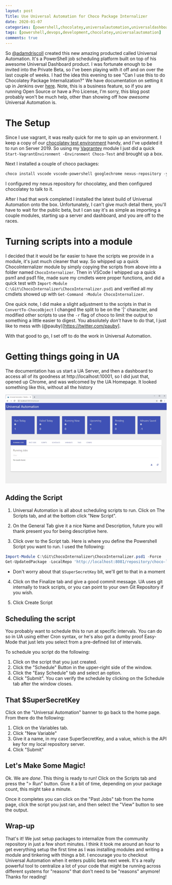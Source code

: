 ```yaml
---
layout: post
Title: Use Universal Automation for Choco Package Internalizer
date: 2020-01-07
categories: [powershell,chocolatey,universalautomation,universaldashboard,dev]
tags: [powershell,devops,development,chocolatey,universalautomation]
comments: true
---
```


So [@adamdriscoll](https://twitter.com/adamdriscoll) created this new amazing producted called Universal Automation. It's a PowerShell job scheduling platform built on top of his awesome Universal Dashboard product. I was fortunate enough to be invited into the Private Beta, so I've been playing with it off and on over the last couple of weeks. I had the idea this evening to see "Can I use this to do Chocolatey Package Internalization?" We have documentation on setting it up in Jenkins over [here](https://chocolatey.org/docs/how-to-setup-internal-package-repository). Note, this is a business feature, so if you are running Open Source or have a Pro License, I'm sorry, this blog post probably won't be much help, other than showing off how _awesome_ Universal Automation is.

# The Setup

Since I use vagrant, it was really quick for me to spin up an environment. I keep a copy of our [chocolatey test environment]() handy, and I've updated it to run on Server 2019. So using my [Vagrantey](https://github.com/steviecoaster/Vagrantey) module I just did a quick `Start-VagrantEnvironment -Environment Choco-Test` and brought up a box.

Next I installed a couple of choco packages:

```powershell
choco install vscode vscode-powershell googlechrome nexus-repository -y
```

I configured my nexus repository for chocolatey, and then configured chocolatey to talk to it.

After I had that work completed I installed the latest build of Universal Automation onto the box. Unfortunately, I can't give much detail there, you'll have to wait for the public beta, but I can say it's as simple as importing a couple modules, starting up a server and dashboard, and you are off to the races.

# Turning scripts into a module

I decided that it would be far easier to have the scripts we provide in a module, it's just much cleaner that way. So whipped up a quick ChocoInternalizer module by simply copying the scripts from above into a folder named `ChocoInternalizer`. Then in VSCode I whipped up a quick psm1 and psd1 file, made sure my cmdlets were proper functions, and did a quick test with `Import-Module C:\Git\ChocoInternalizer\ChocoInternalizer.psd1` and verified all my cmdlets showed up with `Get-Command -Module ChocoInternalizer`.

One quick note, I did make a slight adjustment to the scripts in that in `ConvertTo-ChocoObject` I changed the split to be on the '|' character, and modified other scripts to use the `-r` flag of choco to limit the output to something a little easier to digest. You absolutely _don't_ have to do that, I just like to mess with (@pauby)[https://twitter.com/pauby].

With that good to go, I set off to do the work in Universal Automation.

# Getting things going in UA

The documentation has us start a UA Server, and then a dashboard to access all of its goodness at http://localhost:10001, so I did just that, opened up Chrome, and was welcomed by the UA Homepage. It looked something like this, without all the history

![UA Homepage](./images/UA/UA_Homepage.jpg)

## Adding the Script

1. Universal Automation is all about scheduling scripts to run. Click on The Scripts tab, and at the bottom click "New Script".

2. On the General Tab give it a nice Name and Description, future you will thank present you for being descriptive here.

3. Click over to the Script tab. Here is where you define the Powershell Script you want to run. I used the following:
```powershell
Import-Module C:\Git\ChocoInternalizer\ChocoInternalizer.psd1 -Force
Get-UpdatedPackage -LocalRepo 'http://localhost:8081/repository/choco-local' -LocalRepoApiKey $SuperSecretKey -RemoteRepo 'https://chocolatey.org/api/v2'
```
* Don't worry about that `$SuperSecretKey` bit, we'll get to that in a moment

4. Click on the Finalize tab and give a good commit message. UA uses git internally to track scripts, or you can point to your own Git Repository if you wish.

5. Click Create Script

## Scheduling the script

You probably want to schedule this to run at specific intervals. You can do so in UA using either Cron syntax, or he's  also got a dumby proof Easy-Mode that just lets you select from a pre-defined list of intervals.

To schedule you script do the following:

1. Click on the script that you just created.
2. Click the "Schedule" Button in the upper-right side of the window.
3. Click the "Easy Schedule" tab and select an option.
4. Click "Submit". You can verify the schedule by clicking on the Schedule tab after the window closes.

## That $SuperSecretKey

Click on the "Universal Automation" banner to go back to the home page. From there do the following:

1. Click on the Variables tab.
2. Click "New Variable"
3. Give it a name, in my case SuperSecretKey, and a value, which is the API key for my local repository server.
4. Click "Submit"

## Let's Make Some Magic!

Ok. We are _done_. This thing is ready to run! Click on the Scripts tab and press the "> Run" button. Give it a bit of time, depending on your package count, this might take a minute.

Once it completes you can click on the "Past Jobs" tab from the home page, click the script you just ran, and then select the "View" button to see the output.

## Wrap-up

That's it! We just setup packages to internalize from the community repository in just a few short minutes. I think it took me around an hour to get everything setup the first time as I was installing modules and writing a module and tinkering with things a bit. I encourage you to checkout Universal Automation when it enters public beta next week. It's a really powerful tool to centralize a lot of your code that might be running across different systems for "reasons" that don't need to be "reasons" anymore! Thanks for reading!